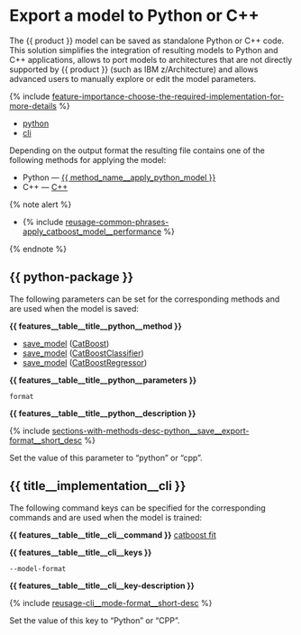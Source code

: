 # Export a model to Python or C++

The {{ product }} model can be saved as standalone Python or C++ code. This solution simplifies the integration of resulting models to Python and C++ applications, allows to port models to architectures that are not directly supported by {{ product }} (such as IBM z/Architecture) and allows advanced users to manually explore or edit the model parameters.

{% include [feature-importance-choose-the-required-implementation-for-more-details](../_includes/work_src/reusage-common-phrases/choose-the-required-implementation-for-more-details.md) %}

- [python](#python)
- [cli](#cli)

Depending on the output format the resulting file contains one of the following methods for applying the model:
- Python — [{{ method_name__apply_python_model }}](../concepts/python-reference_apply_catboost_model.md)
- C++ — [C++](../concepts/c-plus-plus-api_applycatboostmodel.md)

{% note alert %}

- {% include [reusage-common-phrases-apply_catboost_model__performance](../_includes/work_src/reusage-common-phrases/apply_catboost_model__performance.md) %}

{% endnote %}

## {{ python-package }}

The following parameters can be set for the corresponding methods and are used when the model is saved:

**{{ features__table__title__python__method }}**

- [save_model](../concepts/python-reference_catboost_save_model.md) ([CatBoost](../concepts/python-reference_catboost.md))
- [save_model](../concepts/python-reference_catboostclassifier_save_model.md) ([CatBoostClassifier](../concepts/python-reference_catboostclassifier.md))
- [save_model](../concepts/python-reference_catboostregressor_save_model.md) ([CatBoostRegressor](../concepts/python-reference_catboostregressor.md))


**{{ features__table__title__python__parameters }}**

`format`

**{{ features__table__title__python__description }}**

{% include [sections-with-methods-desc-python__save__export-format__short_desc](../_includes/work_src/reusage/python__save__export-format__short_desc.md) %}

Set the value of this parameter to “python” or “cpp”.

## {{ title__implementation__cli }}

The following command keys can be specified for the corresponding commands and are used when the model is trained:

**{{ features__table__title__cli__command }}** [catboost fit](../references/training-parameters/index.md)

**{{ features__table__title__cli__keys }}**

`--model-format`

**{{ features__table__title__cli__key-description }}**

{% include [reusage-cli__mode-format__short-desc](../_includes/work_src/reusage/cli__mode-format__short-desc.md) %}

Set the value of this key to “Python” or “CPP”.
